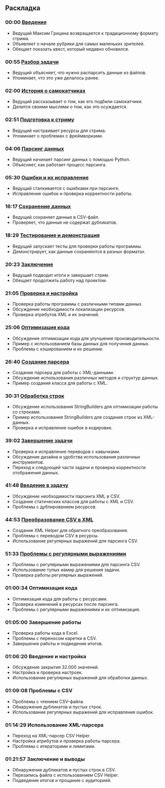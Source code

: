 ## Раскладка

### 00:00 [Введение](https://www.youtube.com/watch?v=CqmaB5hHZ5k&t=0s)
- Ведущий Максим Грицина возвращается к традиционному формату стрима.
- Объявляет о начале рубрики для самых маленьких зрителей.
- Обещает показать квест, который недавно обновился.

### 00:55 [Разбор задачи](https://www.youtube.com/watch?v=CqmaB5hHZ5k&t=55s)
- Ведущий объясняет, что нужно распарсить данные из файлов.
- Упоминает, что это уже делалось ранее.

### 02:00 [История о самокатчиках](https://www.youtube.com/watch?v=CqmaB5hHZ5k&t=120s)
- Ведущий рассказывает о том, как его подбили самокатчики.
- Делится своими мыслями о том, как это осуждается.

### 02:51 [Подготовка к стриму](https://www.youtube.com/watch?v=CqmaB5hHZ5k&t=171s)
- Ведущий настраивает ресурсы для стрима.
- Упоминает о проблемах с фреймворками.

### 04:06 [Парсинг данных](https://www.youtube.com/watch?v=CqmaB5hHZ5k&t=246s)
- Ведущий начинает парсинг данных с помощью Python.
- Объясняет, как работает процесс парсинга.

### 05:30 [Ошибки и их исправление](https://www.youtube.com/watch?v=CqmaB5hHZ5k&t=330s)
- Ведущий сталкивается с ошибками при парсинге.
- Исправление ошибок и проверка корректности работы.

### 16:17 [Сохранение данных](https://www.youtube.com/watch?v=CqmaB5hHZ5k&t=977s)
- Ведущий сохраняет данные в CSV-файл.
- Проверяет, что данные не содержат дубликатов.

### 18:29 [Тестирование и демонстрация](https://www.youtube.com/watch?v=CqmaB5hHZ5k&t=1109s)
- Ведущий запускает тесты для проверки работы программы.
- Демонстрирует, как данные сохраняются в разных форматах.

### 20:23 [Заключение](https://www.youtube.com/watch?v=CqmaB5hHZ5k&t=1223s)
- Ведущий подводит итоги и завершает стрим.
- Обещает продолжить работу над проектом.

### 21:05 [Проверка и настройка](https://www.youtube.com/watch?v=CqmaB5hHZ5k&t=1265s)
- Проверка работы программы с различными типами данных.
- Обсуждение необходимости локализации ресурсов.
- Проверка атрибутов XML и их значений.

### 25:06 [Оптимизация кода](https://www.youtube.com/watch?v=CqmaB5hHZ5k&t=1506s)
- Обсуждение оптимизации кода для улучшения производительности.
- Пример с использованием базы данных для получения данных.
- Проблемы с кэшированием и их решение.

### 26:40 [Создание парсера](https://www.youtube.com/watch?v=CqmaB5hHZ5k&t=1600s)
- Создание парсера для работы с XML-данными.
- Обсуждение использования различных методов и структур данных.
- Пример создания класса для работы с XML.

### 30:31 [Обработка строк](https://www.youtube.com/watch?v=CqmaB5hHZ5k&t=1831s)
- Обсуждение использования StringBuilders для оптимизации работы со строками.
- Пример использования StringBuilders для создания строк из XML-данных.
- Проверка и исправление ошибок в кодировке.

### 39:02 [Завершение задачи](https://www.youtube.com/watch?v=CqmaB5hHZ5k&t=2342s)
- Проверка и исправление переводов с кавычками.
- Обсуждение дизайна и удобства использования различных инструментов.
- Переход к следующей части задачи и проверка корректности отображения данных.

### 41:48 [Введение в задачу](https://www.youtube.com/watch?v=CqmaB5hHZ5k&t=2508s)
- Обсуждение необходимости парсинга XML в CSV.
- Создание статических классов для работы с XML и CSV.
- Проблемы с дублированием ресурсов.

### 44:53 [Преобразование CSV в XML](https://www.youtube.com/watch?v=CqmaB5hHZ5k&t=2693s)
- Создание XML Helper для обратного преобразования.
- Проблемы с переводом CSV в ресурсы.
- Использование регулярных выражений для парсинга CSV.

### 51:33 [Проблемы с регулярными выражениями](https://www.youtube.com/watch?v=CqmaB5hHZ5k&t=3093s)
- Проблемы с регулярными выражениями для парсинга CSV.
- Использование тупых иамир для решения задачи.
- Проверка работы регулярных выражений.

### 01:00:34 Оптимизация кода
- Оптимизация кода для работы с ресурсами.
- Проверка изменений в ресурсах после парсинга.
- Проблемы с регулярными выражениями и их оптимизация.

### 01:05:00 Завершение работы
- Проверка работы кода в Excel.
- Проблемы с переносом каретки в CSV.
- Завершение работы и подведение итогов.

### 01:06:20 Введение и настройка
- Обсуждение закрытия 32.000 значений.
- Настройка и проверка настроек.
- Использование регулярных выражений для обработки данных.

### 01:09:08 Проблемы с CSV
- Проблемы с чтением CSV-файла.
- Обнаружение дубликатов и пустых строк.
- Использование регулярных выражений для исправления ошибок.

### 01:14:29 Использование XML-парсера
- Переход на XML-парсер CSV Helper.
- Настройка атрибутов и проверка работы парсера.
- Проблемы с итераторами и лимитами.

### 01:21:57 Заключение и выводы
- Обнаружение дубликатов и пустых строк в CSV.
- Перезапись файла с использованием CSV Helper.
- Подведение итогов и прощание с аудиторией.
